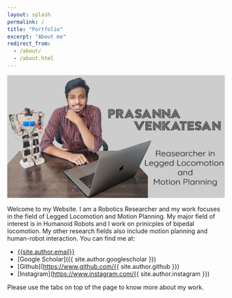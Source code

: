 ```yaml
---
layout: splash
permalink: /
title: "Portfolio"
excerpt: "About me"
redirect_from: 
  - /about/
  - /about.html
---
```


<img src="/images/welcomePic.jpg" alt="Welcome" />

Welcome to my Website. I am a Robotics Researcher and my work focuses in the field of Legged Locomotion and Motion Planning. My major field of interest is in Humanoid Robots and I work on prinicples of bipedal locomotion. My other research fields also include motion planning and human-robot interaction. You can find me at: 
* <i class="fa fa-fw fa-envelope" aria-hidden="true"></i> [{{site.author.email}}](mailto:{{site.author.email}})
* <i class="fas fa-fw fa-graduation-cap" aria-hidden="true"></i> [Google Scholar]({{ site.author.googlescholar }})
* <i class="fab fa-fw fa-github" aria-hidden="true"></i> [Github](https://www.github.com/{{ site.author.github }})
* <i class="fab fa-fw fa-instagram" aria-hidden="true"></i> [Instagram](https://www.instagram.com/{{ site.author.instagram }})

Please use the tabs on top of the page to know more about my work.


